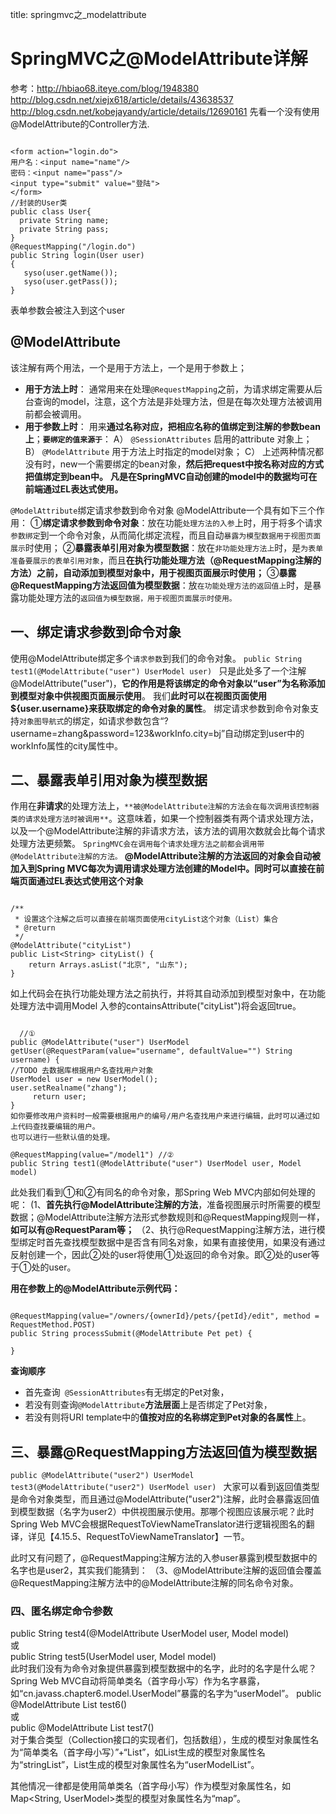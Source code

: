 title: springmvc之_modelattribute 

#  SpringMVC之@ModelAttribute详解 
参考：http://hbiao68.iteye.com/blog/1948380
http://blog.csdn.net/xiejx618/article/details/43638537
http://blog.csdn.net/kobejayandy/article/details/12690161
先看一个没有使用@ModelAttribute的Controller方法.
```

<form action="login.do">  
用户名：<input name="name"/>  
密码：<input name="pass"/>  
<input type="submit" value="登陆">  
</form>  
//封装的User类  
public class User{  
  private String name;  
  private String pass;  
}  
@RequestMapping("/login.do")  
public String login(User user)  
{  
   syso(user.getName());  
   syso(user.getPass());  
} 

``` 
表单参数会被注入到这个user

##  @ModelAttribute 
该注解有两个用法，一个是用于方法上，一个是用于参数上；
  * **用于方法上时**：  通常用来在处理` @RequestMapping `之前，为请求绑定需要从后台查询的model，注意，这个方法是非处理方法，但是在每次处理方法被调用前都会被调用。
  * **用于参数上时**： 用来**通过名称对应，把相应名称的值绑定到注解的参数bean上**；**` 要绑定的值来源于 `**：
A） ` @SessionAttributes ` 启用的attribute 对象上；
B） ` @ModelAttribute ` 用于方法上时指定的model对象；
C） 上述两种情况都没有时，new一个需要绑定的bean对象，**然后把request中按名称对应的方式把值绑定到bean中。**
**凡是在SpringMVC自动创建的model中的数据均可在前端通过EL表达式使用。**

` @ModelAttribute `绑定请求参数到命令对象
@ModelAttribute一个具有如下三个作用：
①**绑定请求参数到命令对象**：放在功能` 处理方法的入参 `上时，用于将多个请求` 参数绑定 `到一个命令对象，从而简化绑定流程，而且自动` 暴露为模型数据用于视图页面展示 `时使用；
②**暴露表单引用对象为模型数据**：放在` 非功能处理方法上 `时，是` 为表单准备要展示的表单引用对象 `，而且**在执行功能处理方法（@RequestMapping注解的方法）之前，自动添加到模型对象中，用于视图页面展示时使用；**
③**暴露@RequestMapping方法返回值为模型数据**：放` 在功能处理方法的返回值上 `时，是暴露功能处理方法的` 返回值为模型数据，用于视图页面展示时使用。 `

##  一、绑定请求参数到命令对象 

使用@ModelAttribute绑定多个` 请求参数 `到我们的命令对象。
` public String test1(@ModelAttribute("user") UserModel user)  ` 
只是此处多了一个注解@ModelAttribute("user")，**它的作用是将该绑定的命令对象以“user”为名称添加到模型对象中供视图页面展示使用**。
我们**此时可以在视图页面使用${user.username}来获取绑定的命令对象的属性**。
绑定请求参数到命令对象支持` 对象图导航式 `的绑定，如请求参数包含“?username=zhang&password=123&workInfo.city=bj”自动绑定到user中的workInfo属性的city属性中。

##  二、暴露表单引用对象为模型数据 
作用在**非请求**的处理方法上，` **被@ModelAttribute注解的方法会在每次调用该控制器类的请求处理方法时被调用** `。这意味着，如果一个控制器类有两个请求处理方法，以及一个@ModelAttribute注解的非请求方法，该方法的调用次数就会比每个请求处理方法更频繁。
` SpringMVC会在调用每个请求处理方法之前都会调用带@ModelAttribute注解的方法。 `
**@ModelAttribute注解的方法返回的对象会自动被加入到Spring MVC每次为调用请求处理方法创建的Model中。同时可以直接在前端页面通过EL表达式使用这个对象**
```

/** 
 * 设置这个注解之后可以直接在前端页面使用cityList这个对象（List）集合 
 * @return 
 */  
@ModelAttribute("cityList")  
public List<String> cityList() {  
    return Arrays.asList("北京", "山东");  
} 

```  
如上代码会在执行功能处理方法之前执行，并将其自动添加到模型对象中，在功能处理方法中调用Model 入参的containsAttribute("cityList")将会返回true。
 
```

  //①  
public @ModelAttribute("user") UserModel getUser(@RequestParam(value="username", defaultValue="") String username) {  
//TODO 去数据库根据用户名查找用户对象  
UserModel user = new UserModel();  
user.setRealname("zhang");  
     return user;  
}   
如你要修改用户资料时一般需要根据用户的编号/用户名查找用户来进行编辑，此时可以通过如上代码查找要编辑的用户。
也可以进行一些默认值的处理。
 
@RequestMapping(value="/model1") //②  
public String test1(@ModelAttribute("user") UserModel user, Model model)  

``` 
此处我们看到①和②有同名的命令对象，那Spring Web MVC内部如何处理的呢：
(1、**首先执行@ModelAttribute注解的方法**，准备视图展示时所需要的模型数据；@ModelAttribute注解方法形式参数规则和@RequestMapping规则一样，**如可以有@RequestParam等；**
（2、执行@RequestMapping注解方法，进行模型绑定时首先查找模型数据中是否含有同名对象，如果有直接使用，如果没有通过反射创建一个，因此②处的user将使用①处返回的命令对象。即②处的user等于①处的user。
 

**用在参数上的@ModelAttribute示例代码：**
```

@RequestMapping(value="/owners/{ownerId}/pets/{petId}/edit", method = RequestMethod.POST)  
public String processSubmit(@ModelAttribute Pet pet) {  
     
} 

``` 
**查询顺序**
  * 首先查询`  @SessionAttributes `有无绑定的Pet对象，
  * 若没有则查询` @ModelAttribute `**方法层面**上是否绑定了Pet对象，
  * 若没有则将URI template中的**值按对应的名称绑定到Pet对象的各属性**上。
 
##  三、暴露@RequestMapping方法返回值为模型数据 

` public @ModelAttribute("user2") UserModel test3(@ModelAttribute("user2") UserModel user)  ` 
大家可以看到返回值类型是命令对象类型，而且通过@ModelAttribute("user2")注解，此时会暴露返回值到模型数据（名字为user2）中供视图展示使用。那哪个视图应该展示呢？此时Spring Web MVC会根据RequestToViewNameTranslator进行逻辑视图名的翻译，详见【4.15.5、RequestToViewNameTranslator】一节。
 
此时又有问题了，@RequestMapping注解方法的入参user暴露到模型数据中的名字也是user2，其实我们能猜到：
（3、@ModelAttribute注解的返回值会覆盖@RequestMapping注解方法中的@ModelAttribute注解的同名命令对象。


###  四、匿名绑定命令参数 

public String test4(@ModelAttribute UserModel user, Model model)  
或  
public String test5(UserModel user, Model model)   
此时我们没有为命令对象提供暴露到模型数据中的名字，此时的名字是什么呢？Spring Web MVC自动将简单类名（首字母小写）作为名字暴露，如“cn.javass.chapter6.model.UserModel”暴露的名字为“userModel”。
public @ModelAttribute List<String> test6()  
或  
public @ModelAttribute List<UserModel> test7()   
对于集合类型（Collection接口的实现者们，包括数组），生成的模型对象属性名为“简单类名（首字母小写）”+“List”，如List<String>生成的模型对象属性名为“stringList”，List<UserModel>生成的模型对象属性名为“userModelList”。
 
其他情况一律都是使用简单类名（首字母小写）作为模型对象属性名，如Map<String, UserModel>类型的模型对象属性名为“map”。